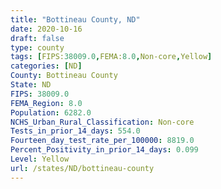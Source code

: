 ```yaml
---
title: "Bottineau County, ND"
date: 2020-10-16
draft: false
type: county
tags: [FIPS:38009.0,FEMA:8.0,Non-core,Yellow]
categories: [ND]
County: Bottineau County
State: ND
FIPS: 38009.0
FEMA_Region: 8.0
Population: 6282.0
NCHS_Urban_Rural_Classification: Non-core
Tests_in_prior_14_days: 554.0
Fourteen_day_test_rate_per_100000: 8819.0
Percent_Positivity_in_prior_14_days: 0.099
Level: Yellow
url: /states/ND/bottineau-county
---
```



